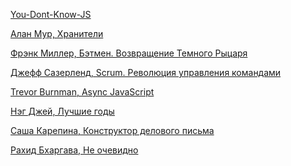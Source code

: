 [You-Dont-Know-JS](https://github.com/getify/You-Dont-Know-JS)

[Алан Мур, Хранители](https://www.ozon.ru/context/detail/id/27440156/?partner=andreychev&from=bar)

[Фрэнк Миллер, Бэтмен. Возвращение Темного Рыцаря](https://www.ozon.ru/context/detail/id/135685601/?partner=andreychev&from=bar)

[Джефф Сазерленд, Scrum. Революция управления командами](http://www.mann-ivanov-ferber.ru/books/scrum/#/?book-type=ebook)

[Trevor Burnman, Async
JavaScript](https://pragprog.com/book/tbajs/async-javascript)

[Нэг Джей, Лучшие
годы](http://www.mann-ivanov-ferber.ru/books/opredelyayushhie_10_let/#/?book-type=ebook)

[Саша Карепина, Конструктор делового письма](http://www.mann-ivanov-ferber.ru/books/periodicheskaya_sistema_delovoj_perepiski/#/?book-type=ebook)

[Рахид Бхаргава, Не очевидно](http://www.mann-ivanov-ferber.ru/books/ne-ochevidno/#/?book-type=ebook)
